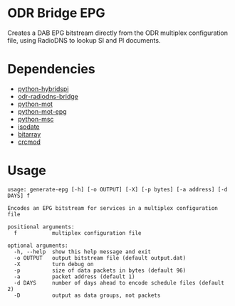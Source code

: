 ODR Bridge EPG
==============

Creates a DAB EPG bitstream directly from the ODR multiplex configuration file, using RadioDNS to lookup SI and PI documents.

# Dependencies

* [python-hybridspi](https://github.com/magicbadger/python-hybridspi)
* [odr-radiodns-bridge](https://github.com/nickpiggott/odr-radiodns-bridge)
* [python-mot](https://github.com/GlobalRadio/python-dabmot)
* [python-mot-epg](https://github.com/GlobalRadio/python-mot-epg)
* [python-msc](https://github.com/nickpiggott/python-dabmsc)
* [isodate](https://pypi.python.org/pypi/isodate)
* [bitarray](https://pypi.python.org/pypi/bitarray)
* [crcmod](https://pypi.python.org/pypi/crcmod)

# Usage

```
usage: generate-epg [-h] [-o OUTPUT] [-X] [-p bytes] [-a address] [-d DAYS] f

Encodes an EPG bitstream for services in a multiplex configuration file

positional arguments:
  f           multiplex configuration file

optional arguments:
  -h, --help  show this help message and exit
  -o OUTPUT   output bitstream file (default output.dat)
  -X          turn debug on
  -p          size of data packets in bytes (default 96)
  -a          packet address (default 1)
  -d DAYS     number of days ahead to encode schedule files (default 2)
  -D          output as data groups, not packets
```

